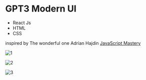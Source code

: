 # GPT3 Modern UI

- React Js
- HTML
- CSS

inspired by The wonderful one Adrian Hajdin  [JavaScript Mastery](https://www.youtube.com/@javascriptmastery)


![1](https://github.com/Murtadha9/FitCamp---CS50W-Capstone/assets/138989987/3f1d6409-c80c-4153-9885-530bd9a69e3a)

![2](https://github.com/Murtadha9/FitCamp---CS50W-Capstone/assets/138989987/871066b8-d3ae-46c9-8e4c-7997f3bb4ea4)

![3](https://github.com/Murtadha9/FitCamp---CS50W-Capstone/assets/138989987/adbbf2ec-bc2d-4354-a5bd-dabe19185e18)
